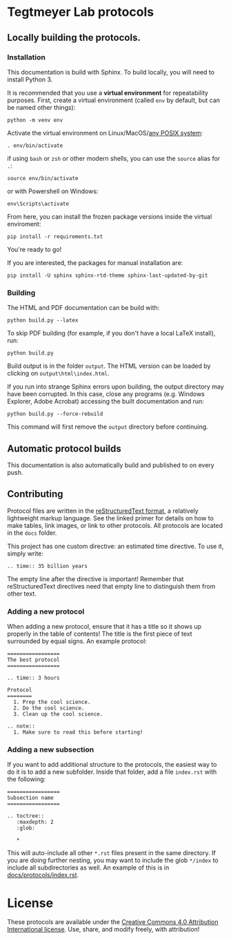 # Tegtmeyer Lab protocols

## Locally building the protocols.

### Installation
This documentation is build with Sphinx. To build locally, you will need to install Python 3.

It is recommended that you use a **virtual environment** for repeatability purposes. First, create a virtual environment
(called `env` by default, but can be named other things):

```
python -m venv env
```

Activate the virtual environment on Linux/MacOS/[any POSIX system](https://pubs.opengroup.org/onlinepubs/9699919799/utilities/V3_chap02.html#dot):
```
. env/bin/activate
```

if using `bash` or `zsh` or other modern shells, you can use the `source` alias for `.`:

```
source env/bin/activate
```

or with Powershell on Windows:
```
env\Scripts\activate
```

From here, you can install the frozen package versions inside the virtual enviroment:
```
pip install -r requirements.txt
```
You're ready to go!

If you are interested, the packages for manual installation are:
```
pip install -U sphinx sphinx-rtd-theme sphinx-last-updated-by-git
```

### Building

The HTML and PDF documentation can be build with:
```
python build.py --latex
```

To skip PDF building (for example, if you don't have a local LaTeX install),
run:
```
python build.py
```

Build output is in the folder `output`. The HTML version can be loaded by clicking on `output\html\index.html`.

If you run into strange Sphinx errors upon building, the output directory may have been corrupted. In this case, close any
programs (e.g. Windows Explorer, Adobe Acrobat) accessing the built documentation and run:
```
python build.py --force-rebuild
```

This command will first remove the `output` directory before continuing.

## Automatic protocol builds

This documentation is also automatically build and published to on every push.

## Contributing
Protocol files are written in the [reStructuredText format](https://www.sphinx-doc.org/en/master/usage/restructuredtext/basics.html), a relatively lightweight markup language. See the linked primer for details on how to make tables, link images, or link to other protocols. All protocols are located in the `docs` folder.

This project has one custom directive: an estimated time directive. To use it, simply write:
```
.. time:: 35 billion years

```
The empty line after the directive is important! Remember that reStructuredText directives need that empty line to distinguish them from other text.

### Adding a new protocol
When adding a new protocol, ensure that it has a title so it shows up properly in the table of contents! The title is the first piece of text surrounded by equal signs. An example protocol:
```
=================
The best protocol
=================

.. time:: 3 hours

Protocol
========
  1. Prep the cool science.
  2. Do the cool science.
  3. Clean up the cool science.

.. note::
  1. Make sure to read this before starting!
```

### Adding a new subsection
If you want to add additional structure to the protocols, the easiest way to do it is to add a new subfolder. Inside that folder, add a file `index.rst` with the following:
```
=================
Subsection name
=================

.. toctree::
   :maxdepth: 2
   :glob:
   
   *
```
This will auto-include all other `*.rst` files present in the same directory. If you are doing further nesting, you may want to include the glob `*/index` to include all subdirectories as well. An example of this is in [docs/protocols/index.rst](docs/protocols/index.rst).




License
=======
These protocols are available under the [Creative Commons 4.0 Attribution International license](https://creativecommons.org/licenses/by/4.0/). Use, share, and modify freely, with attribution!
